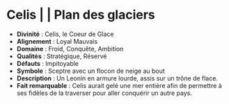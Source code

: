 # Celis | | Plan des glaciers
 * **Divinité** : Celis, le Coeur de Glace
 * **Alignement** : Loyal Mauvais
 * **Domaine** : Froid, Conquête, Ambition
 * **Qualités** : Stratégique, Réservé
 * **Défauts**  : Impitoyable
 * **Symbole** : Sceptre avec un flocon de neige au bout
 * **Description** : Un Leonin en armure lourde, assis sur un trône de flace.
 * **Fait remarquable** : Celis aurait gelé une mer entière afin de permettre à ses fidèles de la traverser pour aller conquérir un autre pays.